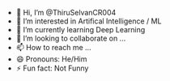- 👋 Hi, I’m @ThiruSelvanCR004
- 👀 I’m interested in Artifical Intelligence / ML 
- 🌱 I’m currently learning Deep Learning 
- 💞️ I’m looking to collaborate on ...
- 📫 How to reach me ...
- 😄 Pronouns: He/Him
- ⚡ Fun fact: Not Funny

<!---
ThiruSelvanCR004/ThiruSelvanCR004 is a ✨ special ✨ repository because its `README.md` (this file) appears on your GitHub profile.
You can click the Preview link to take a look at your changes.
--->
